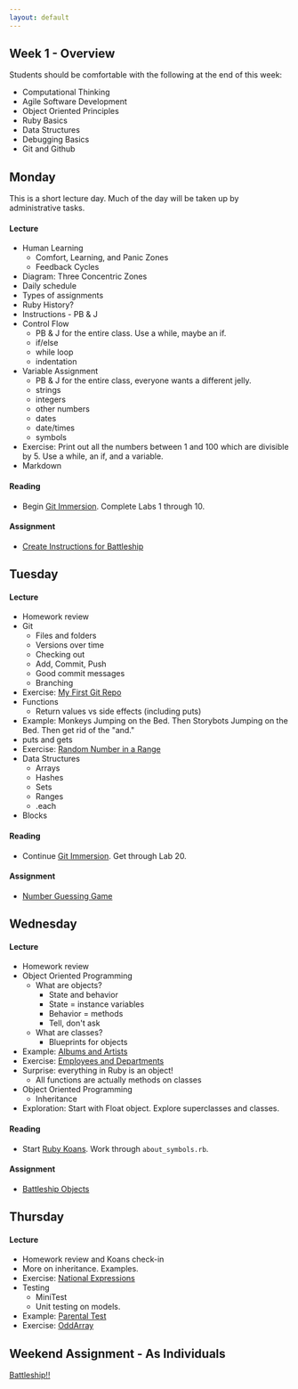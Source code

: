 ```yaml
---
layout: default
---
```


## Week 1 - Overview

Students should be comfortable with the following at the end of this week:

* Computational Thinking
* Agile Software Development
* Object Oriented Principles
* Ruby Basics
* Data Structures
* Debugging Basics
* Git and Github

## Monday

This is a short lecture day.  Much of the day will be taken up by administrative tasks.

#### Lecture

* Human Learning
  * Comfort, Learning, and Panic Zones
  <!-- My job is to keep you at the outer edge of the Learning Zone -->
  * Feedback Cycles
  <!-- They're important in life. The shorter and more frequent they are, the better. -->
  <!-- You'll be giving the TA daily reports on where you are in the zones. -->
  <!-- 1-6 for lecture, 1-6 for assignment, # of hours for assignment. -->
* Diagram: Three Concentric Zones
* Daily schedule
* Types of assignments
* Ruby History?
* Instructions - PB & J
* Control Flow
  * PB & J for the entire class.  Use a while, maybe an if.
  * if/else
  * while loop
  * indentation
* Variable Assignment
  * PB & J for the entire class, everyone wants a different jelly.
  * strings
  * integers
  * other numbers
  * dates
  * date/times
  * symbols
* Exercise: Print out all the numbers between 1 and 100 which are divisible by 5.  Use a while, an if, and a variable.
* Markdown

#### Reading

* Begin [Git Immersion](http://gitimmersion.com/).  Complete Labs 1 through 10.

#### Assignment

* [Create Instructions for Battleship](https://github.com/masonfmatthews/rails_assignments/tree/master/assignments/battleship_instructions)

## Tuesday

#### Lecture

* Homework review
* Git
  * Files and folders
  * Versions over time
  * Checking out
  * Add, Commit, Push
  * Good commit messages
  * Branching
* Exercise: [My First Git Repo](https://github.com/masonfmatthews/rails_assignments/tree/master/exercises/my_first_git_repo)
* Functions
  * Return values vs side effects (including puts)
* Example: Monkeys Jumping on the Bed.  Then Storybots Jumping on the Bed.  Then get rid of the "and."
* puts and gets
* Exercise: [Random Number in a Range](https://github.com/masonfmatthews/rails_assignments/tree/master/exercises/random_in_range)
* Data Structures
  * Arrays
  * Hashes
  * Sets
  * Ranges
  * .each
* Blocks

#### Reading

* Continue [Git Immersion](http://gitimmersion.com/).  Get through Lab 20.

#### Assignment

* [Number Guessing Game](https://github.com/masonfmatthews/rails_assignments/tree/master/assignments/number_guessing)

## Wednesday

#### Lecture

* Homework review
* Object Oriented Programming
  * What are objects?
    * State and behavior
    * State = instance variables
    * Behavior = methods
    * Tell, don't ask
  * What are classes?
    * Blueprints for objects
* Example: [Albums and Artists](https://github.com/masonfmatthews/rails_assignments/tree/master/exercises/albums_and_artists)
* Exercise: [Employees and Departments](https://github.com/masonfmatthews/rails_assignments/tree/master/exercises/employees_and_departments)
* Surprise: everything in Ruby is an object!
  * All functions are actually methods on classes
* Object Oriented Programming
  * Inheritance
* Exploration: Start with Float object.  Explore superclasses and classes.

#### Reading

* Start [Ruby Koans](http://rubykoans.com/).  Work through `about_symbols.rb`.

#### Assignment

* [Battleship Objects](https://github.com/masonfmatthews/rails_assignments/tree/master/assignments/battleship_objects)

## Thursday

#### Lecture

* Homework review and Koans check-in
* More on inheritance.  Examples.
* Exercise: [National Expressions](https://github.com/masonfmatthews/rails_assignments/tree/master/exercises/national_expressions)
* Testing
  * MiniTest
  * Unit testing on models.
* Example: [Parental Test](https://github.com/masonfmatthews/rails_assignments/tree/master/exercises/parental_test)
* Exercise: [OddArray](https://github.com/masonfmatthews/rails_assignments/tree/master/exercises/odd_array)

## Weekend Assignment - As Individuals

[Battleship!!](https://github.com/masonfmatthews/rails_assignments/tree/master/projects/battleship)

